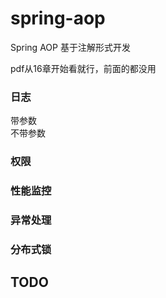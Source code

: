 # spring-aop
Spring AOP 基于注解形式开发    

pdf从16章开始看就行，前面的都没用    
### 日志    
带参数  
不带参数    
### 权限    

### 性能监控    
### 异常处理    
### 分布式锁
## TODO    

